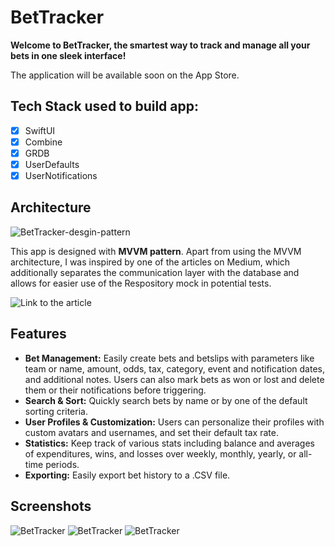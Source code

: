 # BetTracker

**Welcome to BetTracker, the smartest way to track and manage all your bets in one sleek interface!**

The application will be available soon on the App Store.

## Tech Stack used to build app:
- [x] SwiftUI
- [x] Combine
- [x] GRDB
- [x] UserDefaults
- [x] UserNotifications

## Architecture

![BetTracker-desgin-pattern](https://i.imgur.com/l8jhy08.png)

This app is designed with <b>MVVM pattern</b>. Apart from using the MVVM architecture, I was inspired by one of the articles on Medium, which additionally separates the communication layer with the database and allows for easier use of the Respository mock in potential tests.

![Link to the article](https://medium.com/macoclock/swiftui-mvvm-clean-architecture-e976ad3577b5)

## Features

- **Bet Management:** Easily create bets and betslips with parameters like team or name, amount, odds, tax, category, event and notification dates, and additional notes. Users can also mark bets as won or lost and delete them or their notifications before triggering.
- **Search & Sort:** Quickly search bets by name or by one of the default sorting criteria.
- **User Profiles & Customization:** Users can personalize their profiles with custom avatars and usernames, and set their default tax rate.
- **Statistics:** Keep track of various stats including balance and averages of expenditures, wins, and losses over weekly, monthly, yearly, or all-time periods.
- **Exporting:** Easily export bet history to a .CSV file.

## Screenshots

![BetTracker](https://i.imgur.com/EllNmU8.png)
![BetTracker](https://i.imgur.com/xKex2f1.png)
![BetTracker](https://i.imgur.com/CUQH2c2.png)
